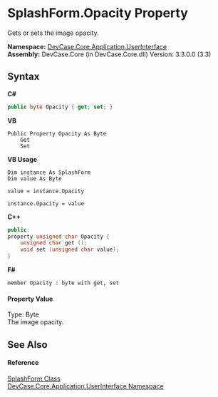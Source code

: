 # SplashForm.Opacity Property 
 

Gets or sets the image opacity.

**Namespace:**&nbsp;<a href="N_DevCase_Core_Application_UserInterface">DevCase.Core.Application.UserInterface</a><br />**Assembly:**&nbsp;DevCase.Core (in DevCase.Core.dll) Version: 3.3.0.0 (3.3)

## Syntax

**C#**<br />
``` C#
public byte Opacity { get; set; }
```

**VB**<br />
``` VB
Public Property Opacity As Byte
	Get
	Set
```

**VB Usage**<br />
``` VB Usage
Dim instance As SplashForm
Dim value As Byte

value = instance.Opacity

instance.Opacity = value
```

**C++**<br />
``` C++
public:
property unsigned char Opacity {
	unsigned char get ();
	void set (unsigned char value);
}
```

**F#**<br />
``` F#
member Opacity : byte with get, set

```


#### Property Value
Type: Byte<br />The image opacity.

## See Also


#### Reference
<a href="T_DevCase_Core_Application_UserInterface_SplashForm">SplashForm Class</a><br /><a href="N_DevCase_Core_Application_UserInterface">DevCase.Core.Application.UserInterface Namespace</a><br />